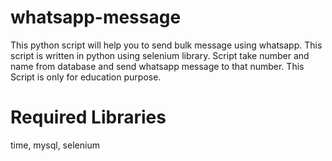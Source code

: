 # whatsapp-message
This python script will help you to send bulk message using whatsapp. This script is written in python using selenium library. Script take number and name from database and send whatsapp message to that number. This Script is only for education purpose.

# Required Libraries
time,
mysql,
selenium
